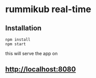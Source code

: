 # rummikub real-time

## Installation


```
npm install
npm start
```

this will serve the app on 

## [http://localhost:8080](http://localhost:8080)

